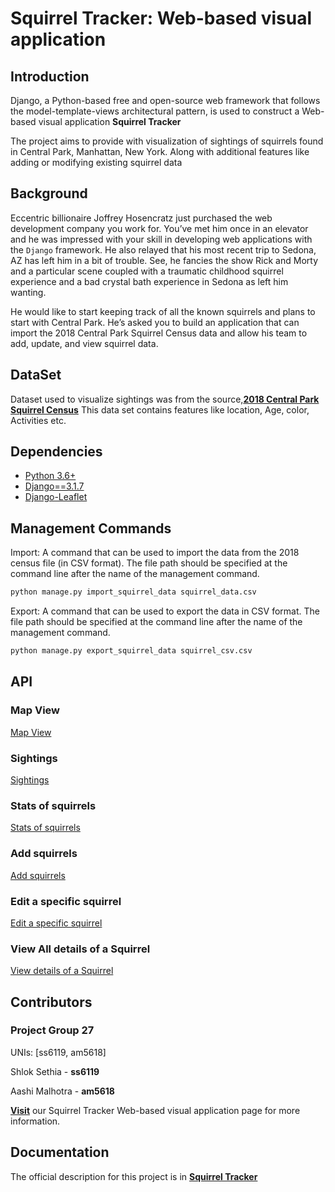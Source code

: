 # Squirrel Tracker: Web-based visual application

## Introduction

Django, a Python-based free and open-source web framework that follows the model-template-views architectural pattern, is used to construct a Web-based visual application **Squirrel Tracker** 

The project aims to provide with visualization of sightings of squirrels found in Central Park, Manhattan, New York. Along with additional features like adding or modifying existing squirrel data

## Background
Eccentric billionaire Joffrey Hosencratz just purchased the web development company you work for. You’ve met him once in an elevator and he was impressed with your skill in developing web applications with the ``Django`` framework. He also relayed that his most recent trip to Sedona, AZ has left him in a bit of trouble. See, he fancies the show Rick and Morty and a particular scene coupled with a traumatic childhood squirrel experience and a bad crystal bath experience in Sedona as left him wanting. 

He would like to start keeping track of all the known squirrels and plans to start with Central Park. He’s asked you to build an application that can import the 2018 Central Park Squirrel Census data and allow his team to add, update, and view squirrel data. 

## DataSet
Dataset used to visualize sightings was from the source,[**2018 Central Park Squirrel Census**](https://data.cityofnewyork.us/api/views/vfnx-vebw/rows.csv)
This data set contains features like location, Age, color, Activities etc.

## Dependencies
- [Python 3.6+](https://www.python.org/)
- [Django==3.1.7](https://www.djangoproject.com)
- [Django-Leaflet](https://django-leaflet.readthedocs.io/en/latest/)

## Management Commands
Import: A command that can be used to import the data from the 2018 census file (in CSV format). The file path should be specified at the command line after the name of the management command.

```sh
python manage.py import_squirrel_data squirrel_data.csv
```

Export: A command that can be used to export the data in CSV format. The file path should be specified at the command line after the name of the management command. 

```sh
python manage.py export_squirrel_data squirrel_csv.csv
```

## API

### Map View    
[Map View](https://hybrid-creek-308805.el.r.appspot.com/squirrel_tracker/map/)   

### Sightings 
[Sightings](https://hybrid-creek-308805.el.r.appspot.com/squirrel_tracker/sightings/)

### Stats of squirrels
[Stats of squirrels](https://hybrid-creek-308805.el.r.appspot.com/squirrel_tracker/sightings/stats)

### Add squirrels
[Add squirrels](https://hybrid-creek-308805.el.r.appspot.com/squirrel_tracker/sightings/add)

### Edit a specific squirrel
[Edit a specific squirrel](https://hybrid-creek-308805.el.r.appspot.com/squirrel_tracker/sightings/37F-PM-1014-03)

### View All details of a Squirrel
[View details of a Squirrel](https://hybrid-creek-308805.el.r.appspot.com/squirrel_tracker/sightings/squirrel_details/37F-PM-1014-03)

## Contributors
### Project Group 27

UNIs: [ss6119, am5618]

Shlok Sethia - **ss6119**

Aashi Malhotra - **am5618**

[**Visit**](https://github.com/shloksethia-6119/project) our Squirrel Tracker Web-based visual application page for more information.

## Documentation
The official description for this project is in 
[**Squirrel Tracker**](https://docs.google.com/document/d/1SPv3fMDKiemrR86rD-S9ecvI2npz3PljDzwCfxK2x5g/edit)
